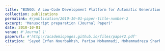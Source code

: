 ```yaml
---
title: "BINGO: A Low-Code Development Platform for Automatic Generation of Customized Chatbot for Websites"
collection: publications
permalink: #/publication/2010-10-01-paper-title-number-2
excerpt: 'Manuscript preparation (Journal Paper)'
date: 2010-10-01
venue: #'Journal 1'
paperurl: #'http://academicpages.github.io/files/paper2.pdf'
citation: 'Seyed Erfan Nourbakhsh, Parisa Mohammadi, Mohammadreza Sharbaf'
---
```

<!-- This paper is about the number 2. The number 3 is left for future work. -->

<!-- [Download paper here](http://academicpages.github.io/files/paper2.pdf) -->

<!-- Recommended citation: Your Name, You. (2010). "Paper Title Number 2." <i>Journal 1</i>. 1(2). -->